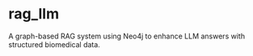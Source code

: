 # rag_llm
A graph-based RAG system using Neo4j to enhance LLM answers with structured biomedical data.
